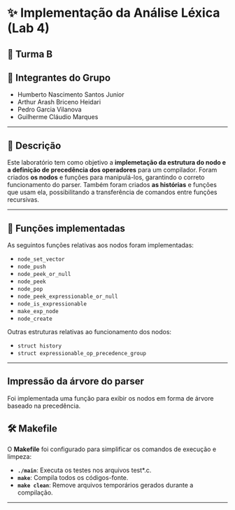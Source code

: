 # ✨ Implementação da Análise Léxica (Lab 4)

## 🏫 Turma B

## 👥 Integrantes do Grupo
- Humberto Nascimento Santos Junior
- Arthur Arash Briceno Heidari
- Pedro Garcia Vilanova
- Guilherme Cláudio Marques

---

## 📖 Descrição

Este laboratório tem como objetivo a **implemetação da estrutura do nodo e a definição de precedência dos operadores** para um compilador. Foram criados **os nodos** e funções para manipulá-los, garantindo o correto funcionamento do parser. Também foram criados **as histórias** e funções que usam ela, possibilitando a transferência de comandos entre funções recursivas.

---

## 🔑 Funções implementadas
As seguintos funções relativas aos nodos foram implementadas:

- `node_set_vector`
- `node_push`
- `node_peek_or_null`
- `node_peek`
- `node_pop`
- `node_peek_expressionable_or_null`
- `node_is_expressionable`
- `make_exp_node`
- `node_create`  

Outras estruturas relativas ao funcionamento dos nodos:

- `struct history`
- `struct expressionable_op_precedence_group`

---

## Impressão da árvore do parser
Foi implementada uma função para exibir os nodos em forma de árvore baseado na precedência.

## 🛠️ Makefile

O **Makefile** foi configurado para simplificar os comandos de execução e limpeza:

- **`./main`**: Executa os testes nos arquivos test*.c.
- **`make`**: Compila todos os códigos-fonte.
- **`make clean`**: Remove arquivos temporários gerados durante a compilação.

---